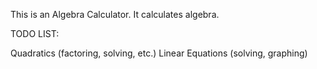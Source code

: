 This is an Algebra Calculator. It calculates algebra.

TODO LIST:

Quadratics (factoring, solving, etc.)
Linear Equations (solving, graphing)
